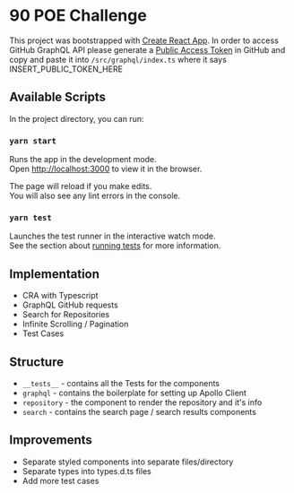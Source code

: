 # 90 POE Challenge

This project was bootstrapped with [Create React App](https://github.com/facebook/create-react-app).
In order to access GitHub GraphQL API please generate a [Public Access Token](https://docs.github.com/en/github/authenticating-to-github/creating-a-personal-access-token) in GitHub
and copy and paste it into `````/src/graphql/index.ts````` where it says INSERT_PUBLIC_TOKEN_HERE
## Available Scripts

In the project directory, you can run:

### `yarn start`

Runs the app in the development mode.\
Open [http://localhost:3000](http://localhost:3000) to view it in the browser.

The page will reload if you make edits.\
You will also see any lint errors in the console.

### `yarn test`

Launches the test runner in the interactive watch mode.\
See the section about [running tests](https://facebook.github.io/create-react-app/docs/running-tests) for more information.

## Implementation
- CRA with Typescript
- GraphQL GitHub requests
- Search for Repositories
- Infinite Scrolling / Pagination
- Test Cases

## Structure
- ```__tests__``` - contains all the Tests for the components
- ```graphql``` - contains the boilerplate for setting up Apollo Client
- ```repository``` - the component to render the repository and it's info
- ```search``` - contains the search page / search results components
 
## Improvements
- Separate styled components into separate files/directory
- Separate types into types.d.ts files 
- Add more test cases